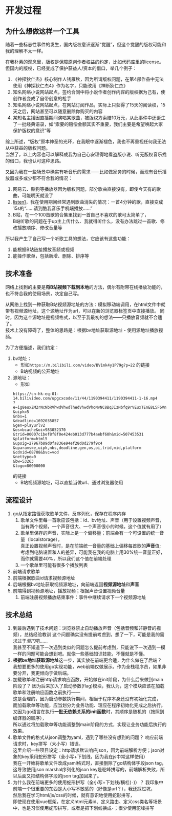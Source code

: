 # 开发过程

## 为什么想做这样一个工具

随着一些标志性事件的发生，国内版权意识逐渐“觉醒”，但这个觉醒的版权可能和我的理解不太一样。

在我朴素的观念里，版权是保障原创作者权益的约定，比如代码库里的license。  
但国内的版权，已经变成了保护获益人/资本的借口，举几个例子：

1. 《神探狄仁杰》核心制作人钱雁秋，因为所谓版权问题，在第4部作品中无法使用《神探狄仁杰4》作为名字，只能改用《神断狄仁杰》
2. 知名网络小说网站起点，签约合同中将小说作者创作内容的版权据为己有，使创作者变成了自带创意的枪手
3. 知名网络小说网站起点，在网站订阅作品，实际上只获得了15天的阅读权，15天之后，网站甚至可以随意删除你购买的内容
4. 某知名主播因直播期间演唱某歌曲，被版权方索赔10万元，从此事件中还诞生了一批经典语录，如“索要的赔偿金额其实不重要，我们主要是希望唤起大家保护版权的意识”等

综上所述，“版权”原本神圣的光环，在我眼中逐渐褪色，我也不再重视任何我无法从中获益的版权问题。  
当然了，以上内容也可以解释成我为自己心安理得地看盗版小说、听无版权音乐找的借口，我也认可这种思路。

又因为我在一些场景中确实有听音乐的需求——比如做家务的时候，而现有音乐播放器或多或少都不符合我的情况：

1. 网易云、酷狗等播放器因为版权问题，部分歌曲直接没有，即使今天有的歌曲，可能明天就没了
2. [listen1](https://github.com/listen1/listen1_desktop)，我在使用期间经常遇到歌曲消失的情况：一首4分钟的歌，直接变成15s的“……请到酷我音乐手机端播放……”
3. B站，在一个100首歌的合集里找到一首自己不喜欢的歌可太简单了，  
   B站听歌的问题在于up主上传什么、我就得听什么，没有办法跳过一首歌、修改播放顺序、修改音量等

所以我产生了自己写一个听歌工具的想法，它应该有这些功能：

1. 能根据B站链接播放音频或视频
2. 能操作歌单，包括新增、删除、排序等

## 技术准备

网络上找到的主要是**将B站视频下载到本地**的方法，偶尔有附带在线播放功能的，也不符合我的使用场景，决定自己写。

从网络上找到一种获取B站视频源地址的方法：模拟移动端调用，在html文件中就带有视频源地址，这个源地址作为url，可以在新的浏览器标签页中直接播放。
同时，因为这个源地址是视频格式，以至于我最初的想法——只播放音频就不合适了。  
技术上没有障碍了，整体的思路是：根据bv地址获取源地址 - 使用源地址播放视频。

为了方便描述，我们约定：

1. bv地址：
    - 形如`https://m.bilibili.com/video/BV1nk4y1P79g?p=22` 的链接
    - B站视频的公开地址
2. 源地址：
    - 形如
   ```text
   https://cn-hk-eq-01-14.bilivideo.com/upgcxcode/11/44/1190394411/1190394411-1-16.mp4
   ?e=ig8euxZM2rNcNbRVhwdVhwdlhWdVhwdVhoNvNC8BqJIzNbfq9rVEuxTEnE8L5F6VnEsSTx0vkX8fqJeYTj_lta53NCM=
   &uipk=5
   &nbs=1
   &deadline=1692035857
   &gen=playurlv2
   &os=bcache&oi=983052370
   &trid=00007c1bef8f8f0e424eb013d777b4aebf60h&mid=507453531
   &platform=html5
   &upsig=27967b89d0fa836e94ef28d0d279f9c4
   &uparams=e,uipk,nbs,deadline,gen,os,oi,trid,mid,platform
   &cdnid=68708&bvc=vod
   &nettype=0
   &bw=53263
   &logo=80000000
   ```
   的链接
    - B站视频源地址，可以直接当做url、通过浏览器使用

## 流程设计

1. go从指定路径获取歌单文件，反序列化，保存在程序内存
    1. 歌单文件里每一首歌应该包括：id、bv地址、声音（用于设置视频声音，当有两个视频，一个声音很大、一个声音很小的时候，这个值就有用了）
    2. 歌单里保存的声音，实际上是一个偏移量；前端会有一个可设置的统一音量（localstorage），  
       真正设置视频声音时，是在前端统一音量的基础上偏移每首歌的**声音**值;  
       考虑到电脑设置和人的差异，可能我在我的电脑上用30%统一音量正好，而你就需要40%，所以我们这个值在前端处理
    3. 一个歌单里可能有很多个播放列表
2. 前端请求歌单
3. 前端根据歌曲id请求视频源地址
4. 后端根据bv地址获取视频源地址，向前端返回**视频源地址**和**声音**
5. 前端得到视频源地址，播放视频；根据声音设置视频音量
    1. 前端注册视频播放结束事件：事件中继续请求下一个视频源地址

## 技术总结

1. 到最后遇到了技术问题：浏览器禁止自动播放声音（包括音频和非静音的视频），总结经验教训
   这个问题确实没有提前考虑到，想了一下，可能是我的需求过于*邪门*吧……  
   我甚至不知道下一次遇到类似的问题怎么提前考虑到，只能说下一次遇到一模一样的问题可能会想到吧。就像一些基础知识技能，不懂就是不懂。
2. **根据bv地址获取源地址**这一步，其实放在前端更合适，为什么做在了后端？
   我想要更多的使用go实现功能，web前端仅做展示。作为全栈程序员，如果非要分开，我更倾向于做后端。
3. 加载歌单和注册http请求响应函数，开始做在init阶段，为什么后来做到main阶段了？
   因为后来加入了启动参数(flag)模块，我认为，这个模块应该在加载歌单和注册响应函数之前执行——  
   这是合理的，因为启动参数执行期间，相当于程序本身还没有初始化完成，  
   而加载歌单等功能，应当划分为业务功能、理应在程序初始化完成之后执行。
   又因为go语言在执行**一批无依赖关系的init函数**时，其顺序是随机的（按照到编译器的顺序），  
   所以通过将加载歌单等功能调整到main阶段的方式，实现让业务功能后执行的效果。
4. 歌单文件的格式从json调整为yaml，遇到了哪些没有想到的问题？
   响应前端请求时，key拼写（大小写）错误。  
   这里介绍一些项目设定：http请求默认响应json，因为前端解析方便；json对象的key采用蛇形拼写（全小写+下划线，因为我在js中常这样使用）  
   我在一开始将歌单文件改成yaml格式时，直接删除了go结构体字段json tag，  
   这导致使用json marshal序列化的json key是驼峰拼写的，前端解析失败，所以后面又把结构体字段的json tag加回来了。
5. 为什么我在前端更多的使用蛇形拼写（全小写+下划线/横杠(`-`)）？
   我印象中前端一个很重要的东西是大小写不敏感的（好像是url？），我还踩过坑，  
   然后我在学习html/js/css的时候，就有意识地使用蛇形拼写，  
   即使现在使用vue框架，在定义html元素id、定义路由、定义css类名等场景中，也是习惯使用蛇形拼写，或者是把下划线换成`-`；很少使用驼峰拼写

